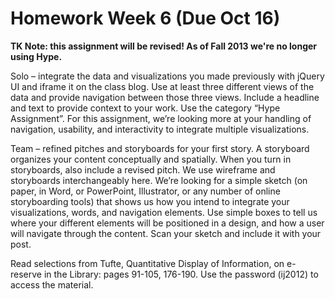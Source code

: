 # Homework Week 6 (Due Oct 16)

**TK Note: this assignment will be revised! As of Fall 2013 we're no longer using Hype.**

Solo – integrate the data and visualizations you made previously with jQuery UI and iframe it on the class blog. Use at least three different views of the data and provide navigation between those three views. Include a headline and text to provide context to your work. Use the category “Hype Assignment”. For this assignment, we’re looking more at your handling of navigation, usability, and interactivity to integrate multiple visualizations.    
    
Team – refined pitches and storyboards for your first story. A storyboard organizes your content conceptually and spatially. When you turn in storyboards, also include a revised pitch. We use wireframe and storyboards interchangeably here. We’re looking for a simple sketch (on paper, in Word, or PowerPoint, Illustrator, or any number of online storyboarding tools) that shows us how you intend to integrate your visualizations, words, and navigation elements. Use simple boxes to tell us where your different elements will be positioned in a design, and how a user will navigate through the content. Scan your sketch and include it with your post.    
    
Read selections from Tufte, Quantitative Display of Information, on e-reserve in the Library: pages 91-105, 176-190. Use the password (ij2012) to access the material.  
